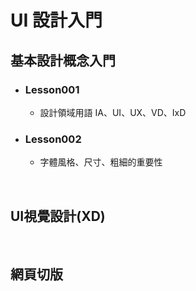 
# UI 設計入門
## 基本設計概念入門
* ### Lesson001 ###
  * 設計領域用語 IA、UI、UX、VD、IxD 
* ### Lesson002 ###
  * 字體風格、尺寸、粗細的重要性

<br/>

## UI視覺設計(XD)

<br/>

## 網頁切版

<br/>
